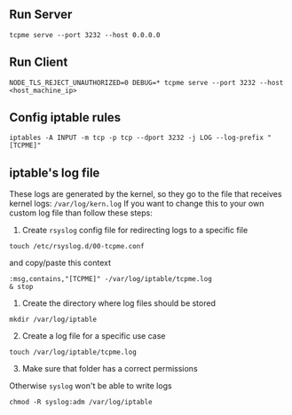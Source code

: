 
## Run Server
`tcpme serve --port 3232 --host 0.0.0.0`

## Run Client

`NODE_TLS_REJECT_UNAUTHORIZED=0 DEBUG=* tcpme serve --port 3232 --host <host_machine_ip>`


## Config iptable rules
`iptables -A INPUT -m tcp -p tcp --dport 3232 -j LOG --log-prefix "[TCPME]"`

## iptable's log file

These logs are generated by the kernel, so they go to the file that receives kernel logs: `/var/log/kern.log`
If you want to change this to your own custom log file than follow these steps:

1. Create `rsyslog` config file for redirecting logs to a specific file

```
touch /etc/rsyslog.d/00-tcpme.conf
```

and copy/paste this context

```
:msg,contains,"[TCPME]" -/var/log/iptable/tcpme.log
& stop
```

1. Create the directory where log files should be stored

```
mkdir /var/log/iptable
```

2. Create a log file for a specific use case

```
touch /var/log/iptable/tcpme.log
```

3. Make sure that folder has a correct permissions

Otherwise `syslog` won't be able to write logs

```
chmod -R syslog:adm /var/log/iptable
```